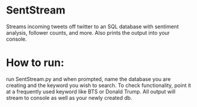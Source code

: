 # SentStream
Streams incoming tweets off twitter to an SQL database with sentiment analysis, follower counts, and more. Also prints the output into your console. 

# How to run:
run SentStream.py and when prompted, name the database you are creating and the keyword you wish to search. To check functionality, point it at a frequently used keyword like BTS or Donald Trump. All output will stream to console as well as your newly created db. 
